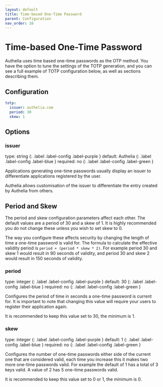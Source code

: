 ```yaml
---
layout: default
title: Time-based One-Time Password
parent: Configuration
nav_order: 16
---
```


# Time-based One-Time Password

Authelia uses time based one-time passwords as the OTP method. You have
the option to tune the settings of the TOTP generation, and you can see a
full example of TOTP configuration below, as well as sections describing them.

## Configuration
```yaml
totp:
  issuer: authelia.com
  period: 30
  skew: 1
```

## Options

### issuer
<div markdown="1">
type: string
{: .label .label-config .label-purple } 
default: Authelia
{: .label .label-config .label-blue }
required: no
{: .label .label-config .label-green }
</div>

Applications generating one-time passwords usually display an issuer to
differentiate applications registered by the user.

Authelia allows customisation of the issuer to differentiate the entry created
by Authelia from others.

## Period and Skew

The period and skew configuration parameters affect each other. The default values are
a period of 30 and a skew of 1. It is highly recommended you do not change these unless
you wish to set skew to 0.

The way you configure these affects security by changing the length of time a one-time
password is valid for. The formula to calculate the effective validity period is
`period + (period * skew * 2)`. For example period 30 and skew 1 would result in 90
seconds of validity, and period 30 and skew 2 would result in 150 seconds of validity.


### period
<div markdown="1">
type: integer
{: .label .label-config .label-purple } 
default: 30
{: .label .label-config .label-blue }
required: no
{: .label .label-config .label-green }
</div>

Configures the period of time in seconds a one-time password is current for. It is important
to note that changing this value will require your users to register their application again.

It is recommended to keep this value set to 30, the minimum is 1.

### skew
<div markdown="1">
type: integer
{: .label .label-config .label-purple } 
default: 1
{: .label .label-config .label-blue }
required: no
{: .label .label-config .label-green }
</div>

Configures the number of one-time passwords either side of the current one that are
considered valid, each time you increase this it makes two more one-time passwords valid.
For example the default of 1 has a total of 3 keys valid. A value of 2 has 5 one-time passwords
valid.

It is recommended to keep this value set to 0 or 1, the minimum is 0.
